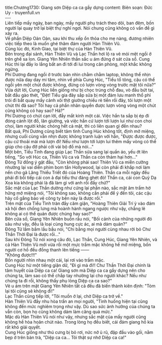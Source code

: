 title:Chương1730: Giang sơn Diệp ca ca gầy dựng
content:
Biên soạn: Đức Uy - truyenfull.vn<br>---<br>Liên tiếp mấy ngày, ban ngày, mấy người phụ trách theo dõi, ban đêm, bốn người lại quay trở lại biệt thự nghỉ ngơi. Nói chung cũng không có vấn đề gì xảy ra.<br>Về phần Diệp Oản Oản, sau khi thu xếp ổn thỏa cho mẹ nàng, đương nhiên việc tiếp theo là muốn ghé thăm đám người Hàn Thiên Vũ.<br>Cùng lúc đó, Kinh Giao, tại biệt thự của Hàn Thiên Vũ.<br>Bên trong đại sảnh, Hàn Thiên Vũ và Lạc Thần hơi lộ ra vẻ mỏi mệt ngồi ở trên ghế sa lon. Giang Yên Nhiên thần sắc u ám đứng ở sát cửa sổ. Cung Húc thì lại đầy lo lắng bất an đi tới đi lui trong căn phòng, một khắc không ngừng.<br>Phí Dương đang ngồi ở trước bàn nhìn chằm chằm laptop, không thể nhịn được nữa day day mi tâm, nhìn về phía Cung Húc, "Tiểu tổ tông, cậu có thể ngồi yên một chút được không, đừng có lượn vòng vòng trước mặt tôi nữa?"<br>Vừa dứt lời, Cung Húc liền giống như bị chọc trúng chỗ đau, vò đầu bứt tai, bắt đầu gào thét, "Đệt! Tiểu gia đây sắp sửa bị một đám lưu manh thổ phỉ trói đi bắt quay mấy cảnh xôi thịt giường chiếu rẻ tiền rồi đây, tôi lượn một chút thì đã sao? Tôi hay cả phần nhân quyền được lượn vòng vòng một chút cũng không có hay sao? Hả?"<br>Phí Dương có chút cạn lời, đẩy mắt kính một cái. Việc hắn ta sắp bị ép đi đóng cảnh lột đồ, lăn giường, và việc hắn cứ lượn tới lượn lui như con choi choi, làm người khác chóng hết cả mặt, thì có liên quan gì đến nhau?<br>Bất quá, Phí Dương cũng biết tâm tình Cung Húc không tốt, định mở miệng, nhưng cuối cùng vẫn nhịn được không tranh luận với hắn, "Được được được, cậu cứ thoải mái mà lượn đi! Nếu như lượn tới lượn lui thêm mấy vòng có thể giúp cho cậu đỡ phải cởi vài bộ đồ mà nói..."<br>Một bên, Tiểu Tình đang giúp Lạc Thần sửa sang lại quần áo, yếu ớt lên tiếng, "So với Húc ca, Thiên Vũ ca và Thần ca còn thảm hại hơn..."<br>Đông Tử đồng ý gật đầu, "Còn không phải sao! Thiên Vũ ca miễn cưỡng nhường lại vai diễn phim bom tấn Hollywood, lại còn phải đi khắp nơi làm nền cho gã Lăng Thiếu Triết đó của Hoàng Thiên. Thần ca mỗi ngày đều phải đi bồi tiếp cái con ả đại tiểu thư đáng ghét đó! Thần ca, cái con Quỷ Dạ Xoa kia không phải là đã làm gì với anh rồi đấy chứ?"<br>Sắc mặt của Lạc Thần dường như cứng lại phần nào, sắc mặt âm trầm hờ hững mở miệng nói, "Tôi không sao, không cần phải để ý đến tôi, các cậu hãy cố gắng bảo vệ công ty bên này là được rồi."<br>Trên mặt của Tiểu Tình tràn đầy căm giận, "Hoàng Thiên Giải Trí ỷ vào đám xã hội đen chống lưng mà hoành hành ngang ngược như vậy, chẳng lẽ không ai có thể quản được chúng hay sao?"<br>Bên cửa sổ, Giang Yên Nhiên buồn rầu nói, "Bối cảnh của những người đó sâu như vậy, đều là loại cùng hung cực ác, ai mà dám quản?"<br>Đông Tử lầm bầm lầu bầu nói, "Chi bằng mọi người cùng nhau rời bỏ Chư Thần Thời Đại là được rồi..."<br>Sau khi Đông Tử nói xong câu đó, Lạc Thần, Cung Húc, Giang Yên Nhiên, và cả Hàn Thiên Vũ mới vừa rồi một mực trầm mặc không hề mở miệng, bốn người cơ hồ đều đồng thanh lên tiếng ——<br>"Không được!!!"<br>Bốn người nhìn nhau một cái, lại rơi vào trầm mặc.<br>Cung Húc hừ một tiếng giận dữ, "Đi gì mà đi!! Chư Thần Thời Đại chính là tâm huyết của Diệp ca ca! Giang sơn mà Diệp ca ca gầy dựng nên cho chúng ta, làm sao có thể chắp tay nhường lại cho người khác? Nếu như chúng ta đi rồi, không thấy phụ lòng Diệp ca ca sao?"<br>Vẻ u ám trên mặt Giang Yên Nhiên tất cả đều đã biến thành kiên định: "Tóm lại tôi cũng sẽ không đi!"<br>Lạc Thần cũng tiếp lời, "Tôi muốn ở lại, chờ Diệp ca trở về."<br>Hàn Thiên Vũ đầy nhu hòa trấn an mọi người, "Tình huống hiện tại cũng không đến mức nghiêm trọng như vậy. Dù sao sức ảnh hưởng của chúng ta vẫn còn, bọn họ cũng không dám làm căng quá mức."<br>Mặc dù Hàn Thiên Vũ nói như vậy, nhưng sắc mặt của mấy người cũng không hề hòa hoãn chút nào. Trong lòng họ đều biết, cái đám giang hồ kia rất khó giải quyết.<br>Cung Húc giống như thú cưng bị bỏ rơi, nức nở ủ rũ, đập đầu vào gối, nằm bẹp ở trên bàn trà, "Diệp ca ca... Tôi thật sự nhớ Diệp ca ca!"